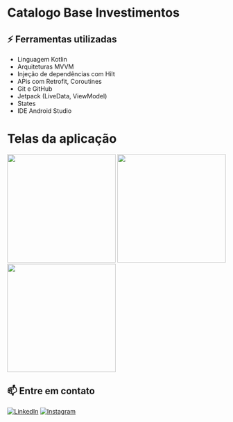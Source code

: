 # Catalogo Base Investimentos

## ⚡ Ferramentas utilizadas
- Linguagem Kotlin
- Arquiteturas MVVM
- Injeção de dependências com Hilt
- APis com Retrofit, Coroutines
- Git e GitHub
- Jetpack (LiveData, ViewModel)
- States
- IDE Android Studio


# Telas da aplicação

<div aling="center">
    <img src ="https://user-images.githubusercontent.com/92251761/279784422-d0a4c7e8-9d55-4820-9707-a0067c1ae0dd.jpeg" width="250px"/>
    <img src ="[https://user-images.githubusercontent.com/92251761/279784422-d0a4c7e8-9d55-4820-9707-a0067c1ae0dd.jpeg](https://user-images.githubusercontent.com/92251761/279784483-60e9dece-d121-416f-8ea3-5f0dd04e47a2.jpeg)" width="250px"/>
    <img src ="[https://user-images.githubusercontent.com/92251761/279784422-d0a4c7e8-9d55-4820-9707-a0067c1ae0dd.jpeg](https://user-images.githubusercontent.com/92251761/279784483-60e9dece-d121-416f-8ea3-5f0dd04e47a2.jpeg)" width="250px"/>
<div/>


## 📫 Entre em contato
[![LinkedIn](https://img.shields.io/badge/LinkedIn-0077B5?style=for-the-badge&logo=linkedin&logoColor=white)](https://www.linkedin.com/in/jamiltondamasceno/)
[![Instagram](https://img.shields.io/badge/Instagram-E4405F?style=for-the-badge&logo=instagram&logoColor=white)](https://www.instagram.com/codansoficial) 
